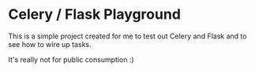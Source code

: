 # Celery / Flask Playground

This is a simple project created for me to test out Celery and Flask and to see how to wire up tasks. 

It's really not for public consumption :)
